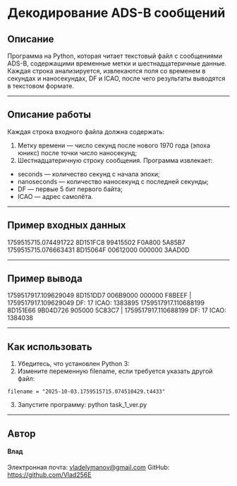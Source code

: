 # Декодирование ADS-B сообщений
## Описание
Программа на Python, которая читает текстовый файл с сообщениями ADS-B, содержащими временные метки и шестнадцатеричные данные.
Каждая строка анализируется, извлекаются поля со временем в секундах и наносекундах, DF и ICAO, после чего результаты выводятся в текстовом формате.
***
## Описание работы
Каждая строка входного файла должна содержать:
1.	Метку времени — число секунд после нового 1970 года (эпоха юникс) после точки число наносекунд;
2.	Шестнадцатеричную строку сообщения.
Программа извлекает:
* seconds — количество секунд с начала эпохи; 
* nanoseconds — количество наносекунд с последней секунды;
* DF — первые 5 бит первого байта;
* ICAO — адрес самолёта.
***
## Пример входных данных
1759515715.074491722 8D151FC8 99415502 F0A800 5A85B7
1759515715.076663431 8D15064F 00612000 000000 3AAD0D
***
## Пример вывода
1759517917.109629049 8D151DD7 006B9000 000000 F8BEEF | 1759517917.109629049 DF: 17 ICAO: 1383895
1759517917.110688199 8D151E66 9B04D726 905000 5C83C7 | 1759517917.110688199 DF: 17 ICAO: 1384038
***
## Как использовать
1. Убедитесь, что установлен Python 3: 
2. Измените переменную filename, если требуется указать другой файл: 
```
filename = "2025-10-03.1759515715.074510429.t4433"
```
3. Запустите программу: 
python task_1_ver.py
***
## Автор
#### Влад
Электронная почта: vladelymanov@gmail.com
GitHub: https://github.com/Vlad256E

